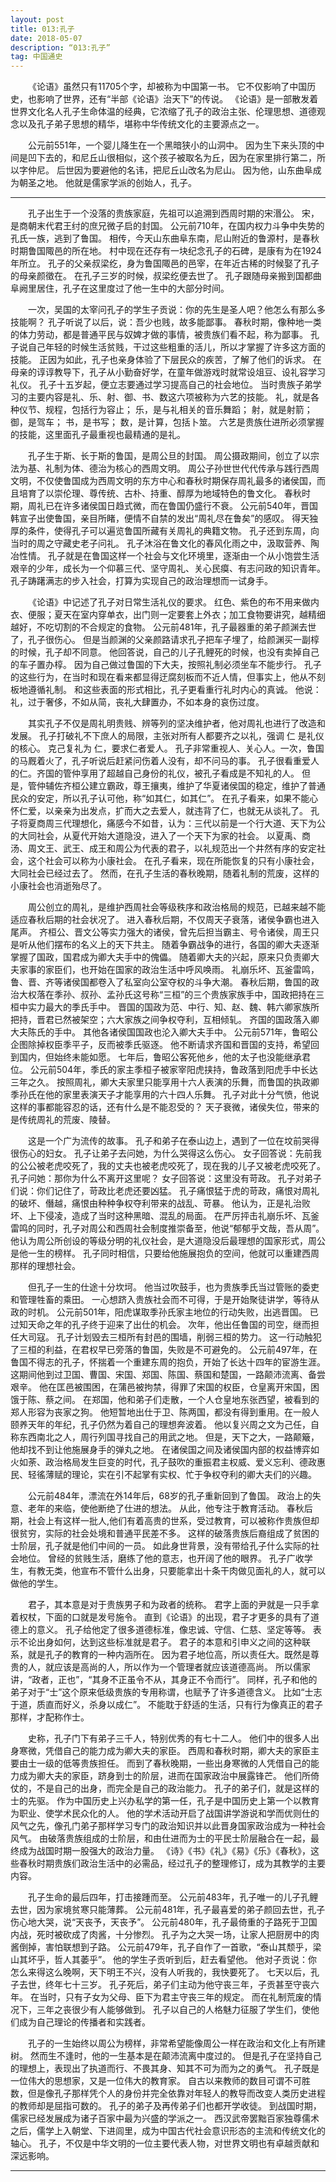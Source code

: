 ```yaml
---
layout: post
title: 013:孔子
date: 2018-05-07
description: “013:孔子”
tag: 中国通史
---
```



&emsp;&emsp;《论语》虽然只有11705个字，却被称为中国第一书。
它不仅影响了中国历史，也影响了世界，还有“半部《论语》治天下”的传说。
《论语》是一部散发着世界文化名人孔子生命体温的经典，它浓缩了孔子的政治主张、伦理思想、道德观念以及孔子弟子思想的精华，堪称中华传统文化的主要源点之一。

&emsp;&emsp;公元前551年，一个婴儿降生在一个黑暗狭小的山洞中。
因为生下来头顶的中间是凹下去的，和尼丘山很相似，这个孩子被取名为丘，因为在家里排行第二，所以字仲尼。
后世因为要避他的名讳，把尼丘山改名为尼山。
因为他，山东曲阜成为朝圣之地。
他就是儒家学派的创始人，孔子。

****


&emsp;&emsp;孔子出生于一个没落的贵族家庭，先祖可以追溯到西周时期的宋湣公。
宋，是商朝末代君王纣的庶兄微子启的封国。
公元前710年，在国内权力斗争中失势的孔氏一族，逃到了鲁国。
相传，今天山东曲阜东南，尼山附近的鲁源村，是春秋时期鲁国陬邑的所在地。
村中现在还存有一块纪念孔子的石碑，是康有为在1924年所立。
孔子的父亲叔梁纥，身为鲁国陬邑的邑宰，在年近古稀的时候娶了孔子的母亲颜徵在。
在孔子三岁的时候，叔梁纥便去世了。
孔子跟随母亲搬到国都曲阜阙里居住，孔子在这里度过了他一生中的大部分时间。

&emsp;&emsp;一次，吴国的太宰问孔子的学生子贡说：你的先生是圣人吧？他怎么有那么多技能啊？
孔子听说了以后，说：吾少也贱，故多能鄙事。
春秋时期，像种地一类的体力劳动，都是普通平民与奴婢才做的事情，被贵族们看不起，称为鄙事。
孔子说自己年轻的时候生活贫贱，干过这些粗重的活儿，所以才掌握了许多这方面的技能。
正因为如此，孔子也亲身体验了下层民众的疾苦，了解了他们的诉求。
在母亲的谆谆教导下，孔子从小勤奋好学，在童年做游戏时就常设俎豆、设礼容学习礼仪。
孔子十五岁起，便立志要通过学习提高自己的社会地位。
当时贵族子弟学习的主要内容是礼、乐、射、御、书、数这六项被称为六艺的技能。
礼，就是各种仪节、规程，包括行为容止；
乐，是与礼相关的音乐舞蹈；
射，就是射箭；
御，是驾车；
书，是书写；
数，是计算，包括卜筮。
六艺是贵族仕进所必须掌握的技能，这里面孔子最重视也最精通的是礼。

&emsp;&emsp;孔子生于斯、长于斯的鲁国，是周公旦的封国。
周公摄政期间，创立了以宗法为基、礼制为体、德治为核心的西周文明。
周公子孙世世代代传承与践行西周文明，不仅使鲁国成为西周文明的东方中心和春秋时期保存周礼最多的诸侯国，而且培育了以崇伦理、尊传统、古朴、持重、醇厚为地域特色的鲁文化。
春秋时期，周礼已在许多诸侯国日趋式微，而在鲁国仍盛行不衰。
公元前540年，晋国韩宣子出使鲁国，亲目所睹，便情不自禁的发出“周礼尽在鲁矣”的感叹。
得天独厚的条件，使得孔子可以遍览鲁国所藏有关周礼的典籍文物。
孔子还到东周，向当时的周之守藏史老子问礼。
孔子沐浴在鲁文化的春风化雨之中，汲取营养、陶冶性情。
孔子就是在鲁国这样一个社会与文化环境里，逐渐由一个从小饱尝生活艰辛的少年，成长为一个仰慕三代、坚守周礼、关心民瘼、有志问政的知识青年。
孔子踌躇满志的步入社会，打算为实现自己的政治理想而一试身手。

&emsp;&emsp;《论语》中记述了孔子对日常生活礼仪的要求。
红色、紫色的布不用来做内衣、便服；夏天在室内穿单衣，出门则一定要套上外衣；加工食物要讲究，越精细越好，不吃切割的不合规定的食物。
公元前481年，孔子最器重的弟子颜渊去世了，孔子很伤心。
但是当颜渊的父亲颜路请求孔子把车子埋了，给颜渊买一副椁的时候，孔子却不同意。
他回答说，自己的儿子孔鲤死的时候，也没有卖掉自己的车子置办椁。
因为自己做过鲁国的下大夫，按照礼制必须坐车不能步行。
孔子的这些行为，在当时和现在看来都显得迂腐刻板而不近人情，但事实上，他从不刻板地遵循礼制。
和这些表面的形式相比，孔子更看重行礼时内心的真诚。
他说：礼，过于奢侈，不如从简，丧礼大肆置办，不如本身的哀伤过度。

&emsp;&emsp;其实孔子不仅是周礼明贵贱、辨等列的坚决维护者，他对周礼也进行了改造和发展。
孔子打破礼不下庶人的局限，主张对所有人都要齐之以礼，强调 仁 是礼仪的核心。
克己复礼为 仁，要求仁者爱人。
孔子非常重视人、关心人。一次，鲁国的马厩着火了，孔子听说后赶紧问伤着人没有，却不问马的事。
孔子很看重爱人的仁。齐国的管仲享用了超越自己身份的礼仪，被孔子看成是不知礼的人。
但是，管仲辅佐齐桓公建立霸政，尊王攘夷，维护了华夏诸侯国的稳定，维护了普通民众的安定，所以孔子认可他，称“如其仁，如其仁”。
在孔子看来，如果不能心怀仁爱，以亲亲为出发点，扩而大之去爱人，就违背了仁，也就无从谈礼了。
孔子将夏商周三代理想化，痛感今不如昔，认为：三代以前是一个行大道、天下为公的大同社会，从夏代开始大道隐没，进入了一个天下为家的社会。
以夏禹、商汤、周文王、武王、成王和周公为代表的君子，以礼规范出一个井然有序的安定社会，这个社会可以称为小康社会。
在孔子看来，现在所能恢复的只有小康社会，大同社会已经过去了。
然而，在孔子生活的春秋晚期，随着礼制的荒废，这样的小康社会也消逝殆尽了。 

&emsp;&emsp;周公创立的周礼，是维护西周社会等级秩序和政治格局的规范，已越来越不能适应春秋后期的社会状况了。
进入春秋后期，不仅周天子衰落，诸侯争霸也进入尾声。
齐桓公、晋文公等实力强大的诸侯，曾先后担当霸主、号令诸侯，周王只是听从他们摆布的名义上的天下共主。
随着争霸战争的进行，各国的卿大夫逐渐掌握了国政，国君成为卿大夫手中的傀儡。
随着卿大夫的兴起，原来只负责卿大夫家事的家臣们，也开始在国家的政治生活中呼风唤雨。
礼崩乐坏、瓦釜雷鸣，鲁、晋、齐等诸侯国都卷入了私室向公室夺权的斗争大潮。
春秋后期，鲁国的政治大权落在季孙、叔孙、孟孙氏这号称“三桓”的三个贵族家族手中，国政把持在三桓中实力最大的季氏手中。
晋国的国政为范、中行、知、赵、魏、韩六卿家族所把持，晋君已然被架空；六大家族之间争权夺利，互相倾轧。
齐国的国政落入卿大夫陈氏的手中。
其他各诸侯国国政也沦入卿大夫手中。
公元前571年，鲁昭公企图除掉权臣季平子，反而被季氏驱逐。
他不断请求齐国和晋国的支持，希望回到国内，但始终未能如愿。
七年后，鲁昭公客死他乡，他的太子也没能继承君位。
公元前504年，季氏的家主季桓子被家宰阳虎挟持，鲁政落到阳虎手中长达三年之久。
按照周礼，卿大夫家里只能享用十六人表演的乐舞，而鲁国的执政卿季孙氏在他的家里表演天子才能享用的六十四人乐舞。
孔子对此十分气愤，他说这样的事都能容忍的话，还有什么是不能忍受的？
天子衰微，诸侯失位，带来的是传统周礼的荒废、陵替。

&emsp;&emsp;这是一个广为流传的故事。
孔子和弟子在泰山边上，遇到了一位在坟前哭得很伤心的妇女。
孔子让弟子去问她，为什么哭得这么伤心。
女子回答说：先前我的公公被老虎咬死了，我的丈夫也被老虎咬死了，现在我的儿子又被老虎咬死了。
孔子问她：那你为什么不离开这里呢？
女子回答说：这里没有苛政。
孔子对弟子们说：你们记住了，苛政比老虎还要凶猛。
孔子痛恨猛于虎的苛政，痛恨对周礼的破坏、僭越，痛恨由种种争权夺利带来的战乱、苛暴。
他认为，正是礼治败坏、上下侵凌，造成了当时这种黑暗、混乱的局面。
在严厉抨击礼崩乐坏、瓦釜雷鸣的同时，孔子对周公和西周社会制度推崇备至，他说“郁郁乎文哉，吾从周”。
他认为周公所创设的等级分明的礼仪社会，是大道隐没后最理想的国家形式，周公是他一生的榜样。
孔子同时相信，只要给他施展抱负的空间，他就可以重建西周那样的理想社会。

&emsp;&emsp;但孔子一生的仕途十分坎坷。
他当过吹鼓手，也为贵族季氏当过管账的委吏和管理牲畜的乘田。
一心想跻入贵族社会而不可得，于是开始聚徒讲学，等待从政的时机。
公元前501年，阳虎谋取季孙氏家主地位的行动失败，出逃晋国。
已过知天命之年的孔子终于迎来了出仕的机会。
次年，他出任鲁国的司空，继而担任大司寇。
孔子计划毁去三桓所有封邑的围墙，削弱三桓的势力。
这一行动触犯了三桓的利益，在君权早已旁落的鲁国，失败是不可避免的。
公元前497年，在鲁国不得志的孔子，怀揣着一个重建东周的抱负，开始了长达十四年的宦游生涯。
这期间他到过卫国、曹国、宋国、郑国、陈国、蔡国和楚国，一路颠沛流离、备尝艰辛。 
他在匡邑被围困，在蒲邑被拘禁，得罪了宋国的权臣，仓皇离开宋国，困饿于陈、蔡之间。
在郑国，他和弟子们走散，一个人仓皇地东张西望，被看到的郑人形容为丧家之狗。
他短暂地出仕于卫、陈两国，都没有得到重用。在一般人颐养天年的年纪，孔子仍然为着自己的理想奔波着。
他以复兴周之文为己任，自称东西南北之人，周行列国寻找自己的用武之地。
但是，天下之大，一路颠簸，他却找不到让他施展身手的弹丸之地。
在诸侯国之间及诸侯国内部的权益博弈如火如荼、政治格局发生巨变的时代，孔子鼓吹的重振君主权威、爱义忘利、德政惠民、轻徭薄赋的理论，实在引不起掌有实权、忙于争权夺利的卿大夫们的兴趣。

&emsp;&emsp;公元前484年，漂流在外14年后，68岁的孔子重新回到了鲁国。
政治上的失意、老年的来临，使他断绝了仕进的想法。
从此，他专注于教育活动。
春秋后期，社会上有这样一批人,他们有着高贵的世系，受过教育，可以被称作贵族但却很贫穷，实际的社会处境和普通平民差不多。
这样的破落贵族后裔组成了贫困的士阶层，孔子就是他们中间的一员。
如此身世背景，没有带给孔子什么实际的社会地位。
曾经的贫贱生活，磨练了他的意志，也开阔了他的眼界。
孔子广收学生，有教无类，他宣布不管什么出身，只要能拿出十条干肉做见面礼的人，就可以做他的学生。

&emsp;&emsp;君子，其本意是对于贵族男子和为政者的统称。
君字上面的尹就是一只手拿着权杖，下面的口就是发号施令。
直到《论语》的出现，君子才更多的具有了道德上的意义。
孔子给他定了很多道德标准，像忠诚、守信、仁慈、坚定等等。
表示不论出身如何，达到这些标准就是君子。
君子的本意和引申义之间的这种联系，就是孔子的教育的一种内涵所在。
因为君子地位高，所以责任大。既然是尊贵的人，就应该是高尚的人，所以作为一个管理者就应该道德高尚。
所以儒家讲，“政者，正也”，“其身不正虽令不从，其身正不令而行”。
同样，孔子和他的弟子对于“士”这个原来低级贵族的专用称谓，也赋予了许多道德含义。
比如“士志于道，质直而好义，杀身以成仁”。
不能耽于舒适的生活，只有行为像真正的君子那样，才配称作士。

&emsp;&emsp;史称，孔子门下有弟子三千人，特别优秀的有七十二人。
他们中的很多人出身寒微，凭借自己的能力成为卿大夫的家臣。
西周和春秋时期，卿大夫的家臣主要由士一级的低等贵族担任。
而到了春秋晚期，一些出身寒微的人凭借自己的能力成为卿大夫的家臣，跻身到士的阶层，进而在国家政治中展露锋芒。
他们所倚仗的，不是自己的出身，而完全是自己的政治能力。
孔子的弟子们，就是这样的士的先驱。
作为中国历史上兴办私学的第一任，孔子是中国历史上第一个以教育为职业、使学术民众化的人。
他的学术活动开启了战国讲学游说和学而优则仕的风气之先，像孔门弟子那样学习专门的政治知识并以此晋身国家政治成为一种社会风气。
由破落贵族组成的士阶层，和由仕进而为士的平民士阶层融合在一起，最终成为战国时期一股强大的政治力量。
《诗》《书》《礼》《易》《乐》《春秋》，这些春秋时期贵族们政治生活中的必需品，经过孔子的整理修订，成为其教学的主要内容。


&emsp;&emsp;孔子生命的最后四年，打击接踵而至。
公元前483年，孔子唯一的儿子孔鲤去世，因为家境贫寒只能薄葬。
公元前481年，孔子最喜爱的弟子颜回去世，孔子伤心地大哭，说“天丧予，天丧予”。
公元前480年，孔子最倚重的子路死于卫国内战，死时被砍成了肉酱，十分惨烈。
孔子为之大哭一场，让家人把厨房中的肉酱倒掉，害怕联想到子路。
公元前479年，孔子自作了一首歌，“泰山其颓乎，梁山其坏乎，哲人其萎乎”。
他的学生子贡听到后，赶去看望他。
他对子贡说：你怎么来得这么晚啊，天下明王不兴，没有人听我的，我快要死了。
七天以后，孔子去世，终年七十三岁。
孔子死后，弟子们主动为他守丧三年，子贡甚至守丧六年。
在当时，只有子女为父母、臣下为君主守丧三年的规定。
而在礼制荒废的情况下，三年之丧很少有人能够做到。
孔子以自己的人格魅力征服了学生们，使他们成为自己理论的传播者和实践者。

&emsp;&emsp;孔子的一生始终以周公为榜样，非常希望能像周公一样在政治和文化上有所建树。
然而生不逢时，他的一生基本是在颠沛流离中度过的。
但是孔子在坚持自己的理想上，表现出了执道而行、不畏其身、知其不可为而为之的勇气。
孔子既是一位伟大的思想家，又是一位伟大的教育家。
自古以来教师的数目可谓不可胜数，但是像孔子那样凭个人的身份并完全依靠对年轻人的教导而改变人类历史进程的教师却是屈指可数的。
孔子的弟子及再传弟子们也都开学收徒。
到战国时期，儒家已经发展成为诸子百家中最为兴盛的学派之一。
西汉武帝罢黜百家独尊儒术之后，儒学上入朝堂、下进闾里，成为中国古代社会意识形态的主流和传统文化的轴心。
孔子，不仅是中华文明的一位主要代表人物，对世界文明也有卓越贡献和深远影响。


***